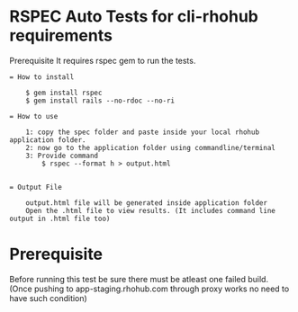 RSPEC Auto Tests for cli-rhohub requirements
===========

Prerequisite
	It requires rspec gem to run the tests.

	= How to install

		$ gem install rspec
		$ gem install rails --no-rdoc --no-ri
  
	= How to use

		1: copy the spec folder and paste inside your local rhohub application folder.
		2: now go to the application folder using commandline/terminal
		3: Provide command
		    $ rspec --format h > output.html

  
	= Output File

		output.html file will be generated inside application folder
		Open the .html file to view results. (It includes command line output in .html file too)
		
Prerequisite
============

Before running this test be sure there must be atleast one failed build. 
(Once pushing to app-staging.rhohub.com through proxy works no need to have such condition)

